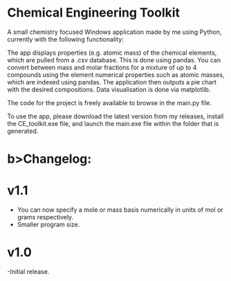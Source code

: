 # Chemical Engineering Toolkit

A small chemistry focused Windows application made by me using Python, currently with the following functionality:

The app displays properties (e.g. atomic mass) of the chemical elements, which are pulled from a .csv database. This is done using pandas.
You can convert between mass and molar fractions for a mixture of up to 4 compounds using the element numerical properties such as atomic masses, which are indexed using pandas. The application then outputs a pie chart with the desired compositions. Data visualisation is done via matplotlib.

The code for the project is freely available to browse in the main.py file. 

To use the app, please download the latest version from my releases, install the CE_toolkit.exe file, and launch the main.exe file within the folder that is generated.

# b>Changelog:</b>

# <b>v1.1</b>

- You can now specify a mole or mass basis numerically in units of mol or grams respectively.
- Smaller program size.

# <b>v1.0</b>

-Initial release.



